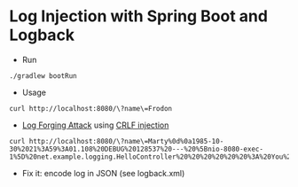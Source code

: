 # Log Injection with Spring Boot and Logback

- Run

```
./gradlew bootRun
```

- Usage

```
curl http://localhost:8080/\?name\=Frodon
```

- [Log Forging Attack](https://owasp.org/www-community/attacks/Log_Injection) using [CRLF injection](https://owasp.org/www-community/vulnerabilities/CRLF_Injection)

```
curl http://localhost:8080/\?name\=Marty%0d%0a1985-10-30%2021%3A59%3A01.108%20DEBUG%20128537%20---%20%5Bnio-8080-exec-1%5D%20net.example.logging.HelloController%20%20%20%20%20%20%3A%20You%20have%20been%20pwed%0A
```

- Fix it: encode log in JSON (see logback.xml)